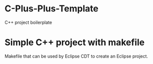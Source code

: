 # C-Plus-Plus-Template
C++ project boilerplate
# Simple C++ project with makefile
Makefile that can be used by Eclipse CDT to create an Eclipse project.

